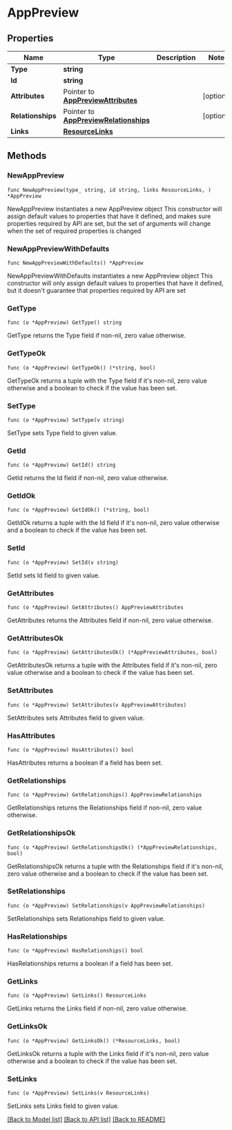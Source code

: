 # AppPreview

## Properties

Name | Type | Description | Notes
------------ | ------------- | ------------- | -------------
**Type** | **string** |  | 
**Id** | **string** |  | 
**Attributes** | Pointer to [**AppPreviewAttributes**](AppPreviewAttributes.md) |  | [optional] 
**Relationships** | Pointer to [**AppPreviewRelationships**](AppPreviewRelationships.md) |  | [optional] 
**Links** | [**ResourceLinks**](ResourceLinks.md) |  | 

## Methods

### NewAppPreview

`func NewAppPreview(type_ string, id string, links ResourceLinks, ) *AppPreview`

NewAppPreview instantiates a new AppPreview object
This constructor will assign default values to properties that have it defined,
and makes sure properties required by API are set, but the set of arguments
will change when the set of required properties is changed

### NewAppPreviewWithDefaults

`func NewAppPreviewWithDefaults() *AppPreview`

NewAppPreviewWithDefaults instantiates a new AppPreview object
This constructor will only assign default values to properties that have it defined,
but it doesn't guarantee that properties required by API are set

### GetType

`func (o *AppPreview) GetType() string`

GetType returns the Type field if non-nil, zero value otherwise.

### GetTypeOk

`func (o *AppPreview) GetTypeOk() (*string, bool)`

GetTypeOk returns a tuple with the Type field if it's non-nil, zero value otherwise
and a boolean to check if the value has been set.

### SetType

`func (o *AppPreview) SetType(v string)`

SetType sets Type field to given value.


### GetId

`func (o *AppPreview) GetId() string`

GetId returns the Id field if non-nil, zero value otherwise.

### GetIdOk

`func (o *AppPreview) GetIdOk() (*string, bool)`

GetIdOk returns a tuple with the Id field if it's non-nil, zero value otherwise
and a boolean to check if the value has been set.

### SetId

`func (o *AppPreview) SetId(v string)`

SetId sets Id field to given value.


### GetAttributes

`func (o *AppPreview) GetAttributes() AppPreviewAttributes`

GetAttributes returns the Attributes field if non-nil, zero value otherwise.

### GetAttributesOk

`func (o *AppPreview) GetAttributesOk() (*AppPreviewAttributes, bool)`

GetAttributesOk returns a tuple with the Attributes field if it's non-nil, zero value otherwise
and a boolean to check if the value has been set.

### SetAttributes

`func (o *AppPreview) SetAttributes(v AppPreviewAttributes)`

SetAttributes sets Attributes field to given value.

### HasAttributes

`func (o *AppPreview) HasAttributes() bool`

HasAttributes returns a boolean if a field has been set.

### GetRelationships

`func (o *AppPreview) GetRelationships() AppPreviewRelationships`

GetRelationships returns the Relationships field if non-nil, zero value otherwise.

### GetRelationshipsOk

`func (o *AppPreview) GetRelationshipsOk() (*AppPreviewRelationships, bool)`

GetRelationshipsOk returns a tuple with the Relationships field if it's non-nil, zero value otherwise
and a boolean to check if the value has been set.

### SetRelationships

`func (o *AppPreview) SetRelationships(v AppPreviewRelationships)`

SetRelationships sets Relationships field to given value.

### HasRelationships

`func (o *AppPreview) HasRelationships() bool`

HasRelationships returns a boolean if a field has been set.

### GetLinks

`func (o *AppPreview) GetLinks() ResourceLinks`

GetLinks returns the Links field if non-nil, zero value otherwise.

### GetLinksOk

`func (o *AppPreview) GetLinksOk() (*ResourceLinks, bool)`

GetLinksOk returns a tuple with the Links field if it's non-nil, zero value otherwise
and a boolean to check if the value has been set.

### SetLinks

`func (o *AppPreview) SetLinks(v ResourceLinks)`

SetLinks sets Links field to given value.



[[Back to Model list]](../README.md#documentation-for-models) [[Back to API list]](../README.md#documentation-for-api-endpoints) [[Back to README]](../README.md)


